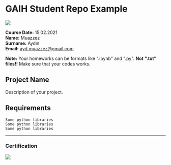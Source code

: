 # GAIH Student Repo Example
![](img/logo.png)

**Course Date:** 15.02.2021  
**Name:** Muazzez  
**Surname:** Aydın  
**Email:** ayd.muazzez@gmail.com  

**Note:** Your homeworks can be formats like ".ipynb" and ".py". **Not ".txt" files!!** Make sure that your codes works.  

## Project Name
Description of your project.

## Requirements
```
Some python libraries
Some python libraries
Some python libraries
```
---

### Certification
![](img/certificate_ex.png)

